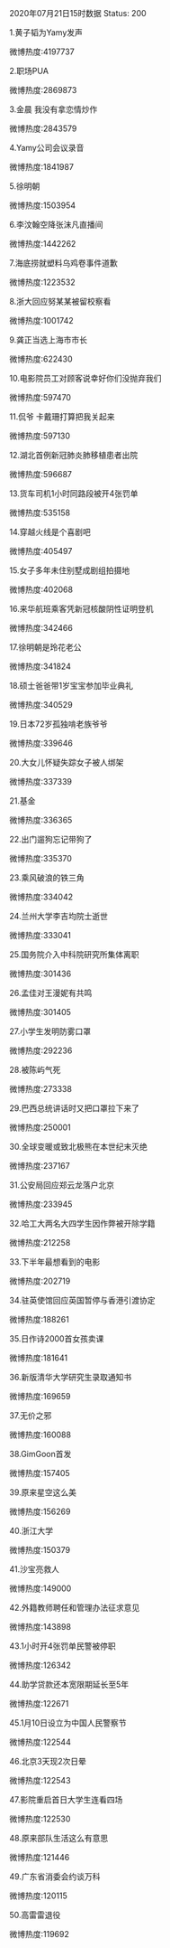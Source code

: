 2020年07月21日15时数据
Status: 200

1.黄子韬为Yamy发声

微博热度:4197737

2.职场PUA

微博热度:2869873

3.金晨 我没有拿恋情炒作

微博热度:2843579

4.Yamy公司会议录音

微博热度:1841987

5.徐明朝

微博热度:1503954

6.李汶翰空降张沫凡直播间

微博热度:1442262

7.海底捞就塑料乌鸡卷事件道歉

微博热度:1223532

8.浙大回应努某某被留校察看

微博热度:1001742

9.龚正当选上海市市长

微博热度:622430

10.电影院员工对顾客说幸好你们没抛弃我们

微博热度:597470

11.侃爷 卡戴珊打算把我关起来

微博热度:597130

12.湖北首例新冠肺炎肺移植患者出院

微博热度:596687

13.货车司机1小时同路段被开4张罚单

微博热度:535158

14.穿越火线是个喜剧吧

微博热度:405497

15.女子多年未住别墅成剧组拍摄地

微博热度:402068

16.来华航班乘客凭新冠核酸阴性证明登机

微博热度:342466

17.徐明朝是玲花老公

微博热度:341824

18.硕士爸爸带1岁宝宝参加毕业典礼

微博热度:340529

19.日本72岁孤独啃老族爷爷

微博热度:339646

20.大女儿怀疑失踪女子被人绑架

微博热度:337339

21.基金

微博热度:336365

22.出门遛狗忘记带狗了

微博热度:335370

23.乘风破浪的铁三角

微博热度:334042

24.兰州大学李吉均院士逝世

微博热度:333041

25.国务院介入中科院研究所集体离职

微博热度:301436

26.孟佳对王漫妮有共鸣

微博热度:301405

27.小学生发明防雾口罩

微博热度:292236

28.被陈屿气死

微博热度:273338

29.巴西总统讲话时又把口罩拉下来了

微博热度:250001

30.全球变暖或致北极熊在本世纪末灭绝

微博热度:237167

31.公安局回应郑云龙落户北京

微博热度:233945

32.哈工大两名大四学生因作弊被开除学籍

微博热度:212258

33.下半年最想看到的电影

微博热度:202719

34.驻英使馆回应英国暂停与香港引渡协定

微博热度:188261

35.日作诗2000首女孩卖课

微博热度:181641

36.新版清华大学研究生录取通知书

微博热度:169659

37.无价之邪

微博热度:160088

38.GimGoon首发

微博热度:157405

39.原来星空这么美

微博热度:156269

40.浙江大学

微博热度:150379

41.沙宝亮救人

微博热度:149000

42.外籍教师聘任和管理办法征求意见

微博热度:143898

43.1小时开4张罚单民警被停职

微博热度:126342

44.助学贷款还本宽限期延长至5年

微博热度:122671

45.1月10日设立为中国人民警察节

微博热度:122544

46.北京3天现2次日晕

微博热度:122543

47.影院重启首日大学生连看四场

微博热度:122530

48.原来部队生活这么有意思

微博热度:121446

49.广东省消委会约谈万科

微博热度:120115

50.高雷雷退役

微博热度:119692

